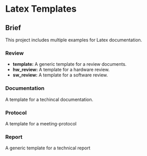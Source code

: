 # Latex Templates

## Brief
This project includes multiple examples for Latex documentation.

### Review

* <b>template:</b> A generic template for a review documents.
* <b>hw_review:</b> A template for a hardware review.
* <b>sw_review:</b> A template for a software review.

### Documentation

A template for a techincal documentation.

### Protocol

A template for a meeting-protocol

### Report

A generic template for a technical report
